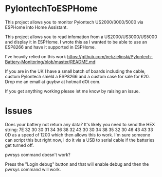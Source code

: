 # PylontechToESPHome
This project allows you to monitor Pylontech US2000/3000/5000 via ESPHome into Home Assistant.

This project allows you to read infomation from a US2000/US3000/US5000 and display it in ESPHome. I wrote this as I wanted to be able to use an ESP8266 and have it supported in ESPHome.

I've heavily relied on this work https://github.com/irekzielinski/Pylontech-Battery-Monitoring/blob/master/README.md


If you are in the UK I have a small batch of boards including the cable, custom Pylontech shield a ESP8266 and a custom case for sale for £20. Drop me an email at guybw at hotmail dOt com.


If you get anything working please let me know by raising an issue.


#  Issues

Does your battery not return any data?
It's likely you need to send the HEX string:
7E 32 30 30 31 34 36 38 32 43 30 30 34 38 35 32 30 46 43 43 33 0D
as a speed of 1200 which then allows this to work. I'm sure someone can script this but right now, I do it via a USB to serial cable if the batteries get turned off.

pwrsys command doesn't work?

Press the "Login debug" button and that will enable debug and then the pwrsys command will work.
